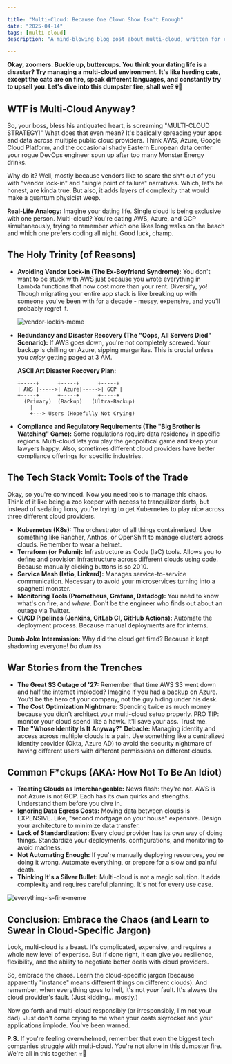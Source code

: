 ```yaml
---

title: "Multi-Cloud: Because One Clown Show Isn't Enough"
date: "2025-04-14"
tags: [multi-cloud]
description: "A mind-blowing blog post about multi-cloud, written for chaotic Gen Z engineers. Prepare for existential dread sprinkled with technical insights."

---
```


**Okay, zoomers. Buckle up, buttercups. You think your dating life is a disaster? Try managing a multi-cloud environment. It's like herding cats, except the cats are on fire, speak different languages, and constantly try to upsell you. Let's dive into this dumpster fire, shall we? 💀🙏**

## WTF is Multi-Cloud Anyway?

So, your boss, bless his antiquated heart, is screaming "MULTI-CLOUD STRATEGY!" What does that even mean? It's basically spreading your apps and data across multiple public cloud providers. Think AWS, Azure, Google Cloud Platform, and the occasional shady Eastern European data center your rogue DevOps engineer spun up after too many Monster Energy drinks.

Why do it? Well, mostly because vendors like to scare the sh*t out of you with "vendor lock-in" and "single point of failure" narratives. Which, let's be honest, are kinda true. But also, it adds layers of complexity that would make a quantum physicist weep.

**Real-Life Analogy:** Imagine your dating life. Single cloud is being exclusive with one person. Multi-cloud? You're dating AWS, Azure, and GCP simultaneously, trying to remember which one likes long walks on the beach and which one prefers coding all night. Good luck, champ.

## The Holy Trinity (of Reasons)

*   **Avoiding Vendor Lock-in (The Ex-Boyfriend Syndrome):** You don't want to be stuck with AWS just because you wrote everything in Lambda functions that now cost more than your rent. Diversify, yo! Though migrating your entire app stack is like breaking up with someone you've been with for a decade - messy, expensive, and you’ll probably regret it.

    ![vendor-lockin-meme](https://i.imgflip.com/44554q.jpg)

*   **Redundancy and Disaster Recovery (The "Oops, All Servers Died" Scenario):** If AWS goes down, you're not completely screwed. Your backup is chilling on Azure, sipping margaritas. This is crucial unless you *enjoy* getting paged at 3 AM.

    **ASCII Art Disaster Recovery Plan:**

    ```
    +-----+      +-----+      +-----+
    | AWS |----->| Azure|----->| GCP |
    +-----+      +-----+      +-----+
      (Primary)  (Backup)   (Ultra-Backup)
        |
        +---> Users (Hopefully Not Crying)
    ```

*   **Compliance and Regulatory Requirements (The "Big Brother is Watching" Game):** Some regulations require data residency in specific regions. Multi-cloud lets you play the geopolitical game and keep your lawyers happy. Also, sometimes different cloud providers have better compliance offerings for specific industries.

## The Tech Stack Vomit: Tools of the Trade

Okay, so you're convinced. Now you need tools to manage this chaos. Think of it like being a zoo keeper with access to tranquilizer darts, but instead of sedating lions, you're trying to get Kubernetes to play nice across three different cloud providers.

*   **Kubernetes (K8s):** The orchestrator of all things containerized. Use something like Rancher, Anthos, or OpenShift to manage clusters across clouds. Remember to wear a helmet.
*   **Terraform (or Pulumi):** Infrastructure as Code (IaC) tools. Allows you to define and provision infrastructure across different clouds using code. Because manually clicking buttons is so 2010.
*   **Service Mesh (Istio, Linkerd):** Manages service-to-service communication. Necessary to avoid your microservices turning into a spaghetti monster.
*   **Monitoring Tools (Prometheus, Grafana, Datadog):** You need to know what's on fire, and *where*. Don't be the engineer who finds out about an outage via Twitter.
*   **CI/CD Pipelines (Jenkins, GitLab CI, GitHub Actions):** Automate the deployment process. Because manual deployments are for interns.

**Dumb Joke Intermission:** Why did the cloud get fired? Because it kept shadowing everyone! *ba dum tss*

## War Stories from the Trenches

*   **The Great S3 Outage of '27:** Remember that time AWS S3 went down and half the internet imploded? Imagine if you had a backup on Azure. You’d be the hero of your company, not the guy hiding under his desk.
*   **The Cost Optimization Nightmare:** Spending twice as much money because you didn't architect your multi-cloud setup properly. PRO TIP: monitor your cloud spend like a hawk. It'll save your ass. Trust me.
*   **The "Whose Identity Is It Anyway?" Debacle:** Managing identity and access across multiple clouds is a pain. Use something like a centralized identity provider (Okta, Azure AD) to avoid the security nightmare of having different users with different permissions on different clouds.

## Common F\*ckups (AKA: How Not To Be An Idiot)

*   **Treating Clouds as Interchangeable:** News flash: they're not. AWS is not Azure is not GCP. Each has its own quirks and strengths. Understand them before you dive in.
*   **Ignoring Data Egress Costs:** Moving data between clouds is EXPENSIVE. Like, "second mortgage on your house" expensive. Design your architecture to minimize data transfer.
*   **Lack of Standardization:** Every cloud provider has its own way of doing things. Standardize your deployments, configurations, and monitoring to avoid madness.
*   **Not Automating Enough:** If you're manually deploying resources, you're doing it wrong. Automate everything, or prepare for a slow and painful death.
*   **Thinking It's a Silver Bullet:** Multi-cloud is not a magic solution. It adds complexity and requires careful planning. It's not for every use case.

![everything-is-fine-meme](https://i.kym-cdn.com/entries/icons/original/000/018/654/maxresdefault.jpg)

## Conclusion: Embrace the Chaos (and Learn to Swear in Cloud-Specific Jargon)

Look, multi-cloud is a beast. It's complicated, expensive, and requires a whole new level of expertise. But if done right, it can give you resilience, flexibility, and the ability to negotiate better deals with cloud providers.

So, embrace the chaos. Learn the cloud-specific jargon (because apparently "instance" means different things on different clouds). And remember, when everything goes to hell, it's not *your* fault. It's always the cloud provider's fault. (Just kidding... mostly.)

Now go forth and multi-cloud responsibly (or irresponsibly, I'm not your dad). Just don't come crying to me when your costs skyrocket and your applications implode. You've been warned.

**P.S.** If you're feeling overwhelmed, remember that even the biggest tech companies struggle with multi-cloud. You're not alone in this dumpster fire. We're all in this together. 💀🙏
